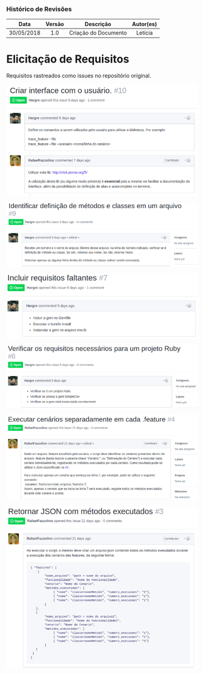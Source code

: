 ### Histórico de Revisões

| Data | Versão | Descrição | Autor(es) |
|:----:|:------:|:---------:|:-----:|
|30/05/2018|1.0|Criação do Documento| Letícia |

# Elicitação de Requisitos

Requisitos rastreados como issues no repositório original.

![Processo](img/issue10.png)

![Processo](img/issue09.png)

![Processo](img/issue07.png)

![Processo](img/issue06.png)

![Processo](img/issue04.png)

![Processo](img/issue03.png)
